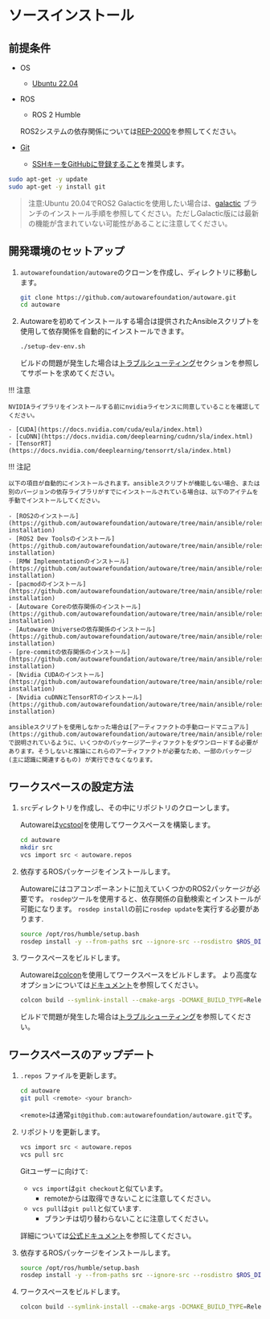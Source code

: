 # ソースインストール

## 前提条件

- OS

  - [Ubuntu 22.04](https://releases.ubuntu.com/22.04/)

- ROS

  - ROS 2 Humble

  ROS2システムの依存関係については[REP-2000](https://www.ros.org/reps/rep-2000.html)を参照してください。

- [Git](https://git-scm.com/)
  - [SSHキーをGitHubに登録すること](https://github.com/settings/keys)を推奨します。

```bash
sudo apt-get -y update
sudo apt-get -y install git
```

> 注意:Ubuntu 20.04でROS2 Galacticを使用したい場合は、[galactic](https://autowarefoundation.github.io/autoware-documentation/galactic/installation/autoware/source-installation/) ブランチのインストール手順を参照してください。ただしGalactic版には最新の機能が含まれていない可能性があることに注意してください。

## 開発環境のセットアップ

1. `autowarefoundation/autoware`のクローンを作成し、ディレクトリに移動します。

   ```bash
   git clone https://github.com/autowarefoundation/autoware.git
   cd autoware
   ```

2. Autowareを初めてインストールする場合は提供されたAnsibleスクリプトを使用して依存関係を自動的にインストールできます。

   ```bash
   ./setup-dev-env.sh
   ```

   ビルドの問題が発生した場合は[トラブルシューティング](../../support/troubleshooting/index.md#build-issues)セクションを参照してサポートを求めてください。

!!! 注意

    NVIDIAライブラリをインストールする前にnvidiaライセンスに同意していることを確認してください。

    - [CUDA](https://docs.nvidia.com/cuda/eula/index.html)
    - [cuDNN](https://docs.nvidia.com/deeplearning/cudnn/sla/index.html)
    - [TensorRT](https://docs.nvidia.com/deeplearning/tensorrt/sla/index.html)

!!! 注記

    以下の項目が自動的にインストールされます。ansibleスクリプトが機能しない場合、または別のバージョンの依存ライブラリがすでにインストールされている場合は、以下のアイテムを手動でインストールしてください。

    - [ROS2のインストール](https://github.com/autowarefoundation/autoware/tree/main/ansible/roles/ros2#manual-installation)
    - [ROS2 Dev Toolsのインストール](https://github.com/autowarefoundation/autoware/tree/main/ansible/roles/ros2_dev_tools#manual-installation)
    - [RMW Implementationのインストール](https://github.com/autowarefoundation/autoware/tree/main/ansible/roles/rmw_implementation#manual-installation)
    - [pacmodのインストール](https://github.com/autowarefoundation/autoware/tree/main/ansible/roles/pacmod#manual-installation)
    - [Autoware Coreの依存関係のインストール](https://github.com/autowarefoundation/autoware/tree/main/ansible/roles/autoware_core#manual-installation)
    - [Autoware Universeの依存関係のインストール](https://github.com/autowarefoundation/autoware/tree/main/ansible/roles/autoware_universe#manual-installation)
    - [pre-commitの依存関係のインストール](https://github.com/autowarefoundation/autoware/tree/main/ansible/roles/pre_commit#manual-installation)
    - [Nvidia CUDAのインストール](https://github.com/autowarefoundation/autoware/tree/main/ansible/roles/cuda#manual-installation)
    - [Nvidia cuDNNとTensorRTのインストール](https://github.com/autowarefoundation/autoware/tree/main/ansible/roles/tensorrt#manual-installation)

    ansibleスクリプトを使用しなかった場合は[アーティファクトの手動ロードマニュアル](https://github.com/autowarefoundation/autoware/tree/main/ansible/roles/artifacts)で説明されているように、いくつかのパッケージアーティファクトをダウンロードする必要があります。そうしないと推論にこれらのアーティファクトが必要なため、一部のパッケージ (主に認識に関連するもの) が実行できなくなります。

## ワークスペースの設定方法

1. `src`ディレクトリを作成し、その中にリポジトリのクローンします。

   Autowareは[vcstool](https://github.com/dirk-thomas/vcstool)を使用してワークスペースを構築します。

   ```bash
   cd autoware
   mkdir src
   vcs import src < autoware.repos
   ```

2. 依存するROSパッケージをインストールします。

   Autowareにはコアコンポーネントに加えていくつかのROS2パッケージが必要です。
   `rosdep`ツールを使用すると、依存関係の自動検索とインストールが可能になります。
   `rosdep install`の前に`rosdep update`を実行する必要があります.

   ```bash
   source /opt/ros/humble/setup.bash
   rosdep install -y --from-paths src --ignore-src --rosdistro $ROS_DISTRO
   ```

3. ワークスペースをビルドします。

   Autowareは[colcon](https://github.com/colcon)を使用してワークスペースをビルドします。
   より高度なオプションについては[ドキュメント](https://colcon.readthedocs.io/)を参照してください。

   ```bash
   colcon build --symlink-install --cmake-args -DCMAKE_BUILD_TYPE=Release
   ```

   ビルドで問題が発生した場合は[トラブルシューティング](../../support/troubleshooting/index.md#build-issues)を参照してください。

## ワークスペースのアップデート

1. `.repos` ファイルを更新します。

   ```bash
   cd autoware
   git pull <remote> <your branch>
   ```

   `<remote>`は通常`git@github.com:autowarefoundation/autoware.git`です。

2. リポジトリを更新します。

   ```bash
   vcs import src < autoware.repos
   vcs pull src
   ```

   Gitユーザーに向けて:

   - `vcs import`は`git checkout`と似ています。
     - remoteからは取得できないことに注意してください。
   - `vcs pull`は`git pull`と似ています.
     - ブランチは切り替わらないことに注意してください。

   詳細については[公式ドキュメント](https://github.com/dirk-thomas/vcstool)を参照してください。

3. 依存するROSパッケージをインストールします。

   ```bash
   source /opt/ros/humble/setup.bash
   rosdep install -y --from-paths src --ignore-src --rosdistro $ROS_DISTRO
   ```

4. ワークスペースをビルドします。

   ```bash
   colcon build --symlink-install --cmake-args -DCMAKE_BUILD_TYPE=Release
   ```
